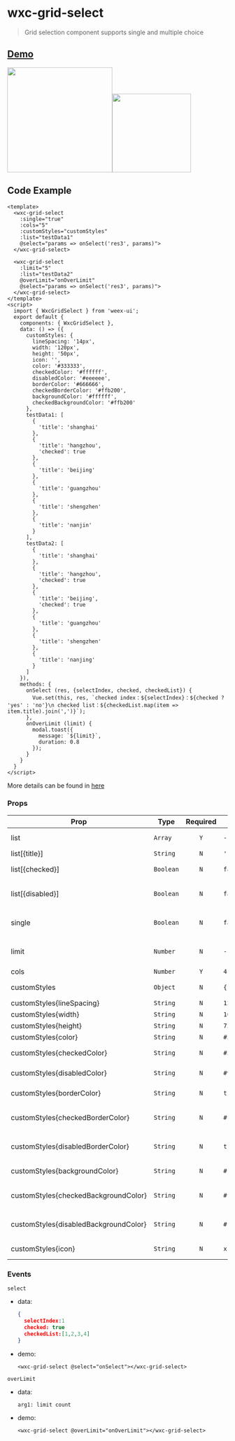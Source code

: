 # wxc-grid-select 

> Grid selection component supports single and multiple choice
  
## [Demo](https://h5.m.taobao.com/trip/wxc-grid-select/index.html?_wx_tpl=https%3A%2F%2Fh5.m.taobao.com%2Ftrip%2Fwxc-grid-select%2Fdemo%2Findex.native-min.js)

<img src="https://gw.alipayobjects.com/zos/rmsportal/KVPhzMhbGodSqBiRCEVQ.gif" width="240"><img src="https://gw.alipayobjects.com/zos/rmsportal/yJfbMufZVRJzKicHPQrn.png" width="180">

## Code Example

```vue
<template>
  <wxc-grid-select
    :single="true"
    :cols="5"
    :customStyles="customStyles"
    :list="testData1"
    @select="params => onSelect('res3', params)">
  </wxc-grid-select>
  
  <wxc-grid-select
    :limit="5"
    :list="testData2"
    @overLimit="onOverLimit"
    @select="params => onSelect('res3', params)">
  </wxc-grid-select>
</template>
<script>
  import { WxcGridSelect } from 'weex-ui';
  export default {
    components: { WxcGridSelect },
    data: () => ({
      customStyles: {
        lineSpacing: '14px',
        width: '120px',
        height: '50px',
        icon: '',
        color: '#333333',
        checkedColor: '#ffffff',
        disabledColor: '#eeeeee',
        borderColor: '#666666',
        checkedBorderColor: '#ffb200',
        backgroundColor: '#ffffff',
        checkedBackgroundColor: '#ffb200'
      },
      testData1: [
        {
          'title': 'shanghai'
        },
        {
          'title': 'hangzhou',
          'checked': true
        },
        {
          'title': 'beijing'
        },
        {
          'title': 'guangzhou'
        },
        {
          'title': 'shengzhen'
        },
        {
          'title': 'nanjin'
        }
      ],
      testData2: [
        {
          'title': 'shanghai'
        },
        {
          'title': 'hangzhou',
          'checked': true
        },
        {
          'title': 'beijing',
          'checked': true
        },
        {
          'title': 'guangzhou'
        },
        {
          'title': 'shengzhen'
        },
        {
          'title': 'nanjing'
        }
      ]
    }),
    methods: {
      onSelect (res, {selectIndex, checked, checkedList}) {
        Vue.set(this, res, `checked index：${selectIndex}：${checked ? 'yes' : 'no'}\n checked list：${checkedList.map(item => item.title).join(',')}`);
      },
      onOverLimit (limit) {
        modal.toast({
          message: `${limit}`,
          duration: 0.8
        });
      }
    }
  }
</script>
```
More details can be found in [here](https://github.com/alibaba/weex-ui/blob/master/example/grid-select/index.vue)

### Props

| Prop | Type | Required | Default | Description |
|-----|------|:-----:|--------|--------|
| list | `Array` | `Y`| `-` | config data list |
| list[{title}]| `String` | `N`|`''` | title |
| list[{checked}]| `Boolean` |`N`| `false` |  whether is checked |
| list[{disabled}]| `Boolean` |`N`| `false` | whether is been disabled |
| single | `Boolean` |`N`| `false` | whether is single choice |
| limit | `Number` | `N`|  `-` | maximum number of choices |
| cols | `Number` | `Y`| `4` | cols |
| customStyles | `Object` |`N`| `{}` | custom styles |
| customStyles{lineSpacing} | `String` | `N`|`12px` | lineSpacing |
| customStyles{width} | `String` |`N`| `166px` | item width |
| customStyles{height} | `String` |`N`| `72px` | item height |
| customStyles{color} | `String` |`N`| `#3d3d3d` | text color |
| customStyles{checkedColor} | `String` |`N`| `#3d3d3d` | checked text color |
| customStyles{disabledColor} | `String` |`N`| `#9b9b9b` | disabled text Color |
| customStyles{borderColor} | `String` |`N`| `transparent` | border color |
| customStyles{checkedBorderColor} |`String` |`N`|  `#ffb200` | checked border color |
| customStyles{disabledBorderColor} | `String` | `N`|`transparent` | disabled border color |
| customStyles{backgroundColor} | `String` | `N`|`#f6f6f6` | background color |
| customStyles{checkedBackgroundColor} | `String` |`N`| `#ffffff` | checked background color |
| customStyles{disabledBackgroundColor} | `String` | `N`|`#f6f6f6` | disabled background color |
| customStyles{icon} | `String` | `N`| `x` | icon when checked |


### Events
`select`
- data: 
    ```json
    {
      selectIndex:1
      checked: true
      checkedList:[1,2,3,4]
    }
    ```
- demo:
    ```vue
    <wxc-grid-select @select="onSelect"></wxc-grid-select>
    ```
  
`overLimit`
- data: 
    ```
    arg1: limit count
    ```
- demo:
    ```
    <wxc-grid-select @overLimit="onOverLimit"></wxc-grid-select>
    ```
